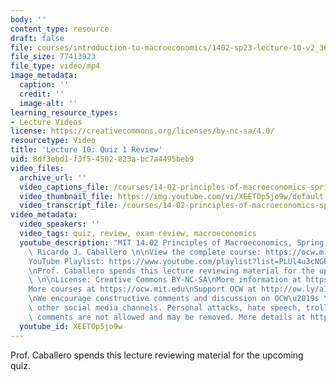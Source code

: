 ```yaml
---
body: ''
content_type: resource
draft: false
file: courses/introduction-to-macroeconomics/1402-sp23-lecture-10-v2_360p_16_9.mp4
file_size: 77413923
file_type: video/mp4
image_metadata:
  caption: ''
  credit: ''
  image-alt: ''
learning_resource_types:
- Lecture Videos
license: https://creativecommons.org/licenses/by-nc-sa/4.0/
resourcetype: Video
title: 'Lecture 10: Quiz 1 Review'
uid: 8df3ebd1-f3f5-4502-823a-bc7a4495beb9
video_files:
  archive_url: ''
  video_captions_file: /courses/14-02-principles-of-macroeconomics-spring-2023/1WW_8ClbjEYposUP-nfFvJVSEncP9KtCG_transcript.webvtt
  video_thumbnail_file: https://img.youtube.com/vi/XEETOp5jo9w/default.jpg
  video_transcript_file: /courses/14-02-principles-of-macroeconomics-spring-2023/1WW_8ClbjEYposUP-nfFvJVSEncP9KtCG_transcript.pdf
video_metadata:
  video_speakers: ''
  video_tags: quiz, review, exam review, macroeconomics
  youtube_description: "MIT 14.02 Principles of Macroeconomics, Spring 2023\nInstructor:\
    \ Ricardo J. Caballero \n\nView the complete course: https://ocw.mit.edu/courses/14-02-principles-of-macroeconomics-spring-2023/\n\
    YouTube Playlist: https://www.youtube.com/playlist?list=PLUl4u3cNGP62EXoZ4B3_Ob7lRRwpGQxkb\n\
    \nProf. Caballero spends this lecture reviewing material for the upcoming quiz.\
    \ \n\nLicense: Creative Commons BY-NC-SA\nMore information at https://ocw.mit.edu/terms\n\
    More courses at https://ocw.mit.edu\nSupport OCW at http://ow.ly/a1If50zVRlQ\n\
    \nWe encourage constructive comments and discussion on OCW\u2019s YouTube and\
    \ other social media channels. Personal attacks, hate speech, trolling, and inappropriate\
    \ comments are not allowed and may be removed. More details at https://ocw.mit.edu/comments."
  youtube_id: XEETOp5jo9w
---
```

Prof. Caballero spends this lecture reviewing material for the upcoming quiz.